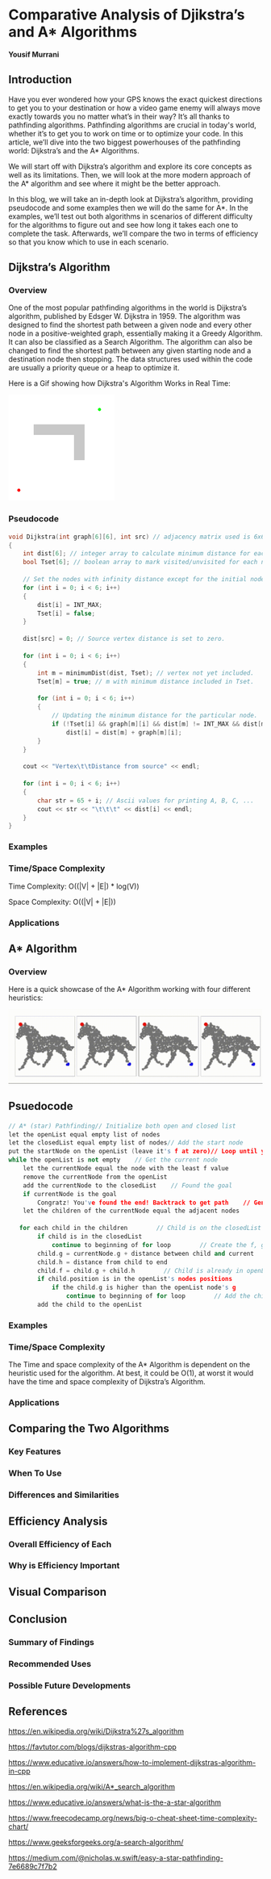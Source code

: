 # Comparative Analysis of Djikstra’s and A* Algorithms 

**Yousif Murrani**

## Introduction

Have you ever wondered how your GPS knows the exact quickest directions to get you to your destination or how 
a video game enemy will always move exactly towards you no matter what’s in their way? It’s all thanks to pathfinding 
algorithms. Pathfinding algorithms are crucial in today's world, whether it’s to get you to work on time or to optimize 
your code. In this article, we’ll dive into the two biggest powerhouses of the pathfinding world: Dijkstra’s 
and the A* Algorithms.

We will start off with Dijkstra’s algorithm and explore its core concepts as well as its limitations. Then, we will 
look at the more modern approach of the A* algorithm and see where it might be the better approach.

In this blog, we will take an in-depth look at Dijkstra’s algorithm, providing pseudocode and some examples 
then we will do the same for A*. In the examples, we’ll test out both algorithms in scenarios of different difficulty 
for the algorithms to figure out and see how long it takes each one to complete the task. Afterwards, we’ll compare 
the two in terms of efficiency so that you know which to use in each scenario.

## Dijkstra’s Algorithm

### Overview

One of the most popular pathfinding algorithms in the world is Dijkstra’s algorithm, published by Edsger W. Dijkstra 
in 1959. The algorithm was designed to find the shortest path between a given node and every other node in a 
positive-weighted graph, essentially making it a Greedy Algorithm. It can also be classified as a Search Algorithm. 
The algorithm can also be changed to find the shortest path between any given starting node and a destination node 
then stopping. The data structures used within the code are usually a priority queue or a heap to optimize it.

Here is a Gif showing how Dijkstra's Algorithm Works in Real Time:

![Dijkstra's Algorithm Gif](dijkstra1.gif)

### Pseudocode

```cpp
void Dijkstra(int graph[6][6], int src) // adjacency matrix used is 6x6
{
    int dist[6]; // integer array to calculate minimum distance for each node.
    bool Tset[6]; // boolean array to mark visited/unvisited for each node.
    
    // Set the nodes with infinity distance except for the initial node and mark them unvisited.
    for (int i = 0; i < 6; i++)
    {
        dist[i] = INT_MAX;
        Tset[i] = false;
    }
    
    dist[src] = 0; // Source vertex distance is set to zero.
    
    for (int i = 0; i < 6; i++)
    {
        int m = minimumDist(dist, Tset); // vertex not yet included.
        Tset[m] = true; // m with minimum distance included in Tset.
        
        for (int i = 0; i < 6; i++)
        {
            // Updating the minimum distance for the particular node.
            if (!Tset[i] && graph[m][i] && dist[m] != INT_MAX && dist[m] + graph[m][i] < dist[i])
                dist[i] = dist[m] + graph[m][i];
        }
    }
    
    cout << "Vertex\t\tDistance from source" << endl;
    
    for (int i = 0; i < 6; i++)
    {
        char str = 65 + i; // Ascii values for printing A, B, C, ...
        cout << str << "\t\t\t" << dist[i] << endl;
    }
}
```

### Examples

### Time/Space Complexity

Time Complexity: O((|V| + |E|) * log(V))

Space Complexity: O((|V| + |E|)) 

### Applications

## A* Algorithm

### Overview


Here is a quick showcase of the A* Algorithm working with four different heuristics:

![A* Algorithm Example](astar1.gif)

## Psuedocode

```cpp
// A* (star) Pathfinding// Initialize both open and closed list 
let the openList equal empty list of nodes 
let the closedList equal empty list of nodes// Add the start node 
put the startNode on the openList (leave it's f at zero)// Loop until you find the end 
while the openList is not empty    // Get the current node 
    let the currentNode equal the node with the least f value 
    remove the currentNode from the openList 
    add the currentNode to the closedList    // Found the goal 
    if currentNode is the goal 
        Congratz! You've found the end! Backtrack to get path    // Generate children 
    let the children of the currentNode equal the adjacent nodes 
     
   for each child in the children        // Child is on the closedList 
        if child is in the closedList 
            continue to beginning of for loop        // Create the f, g, and h values 
        child.g = currentNode.g + distance between child and current 
        child.h = distance from child to end 
        child.f = child.g + child.h        // Child is already in openList 
        if child.position is in the openList's nodes positions 
            if the child.g is higher than the openList node's g 
                continue to beginning of for loop        // Add the child to the openList 
        add the child to the openList 
```

### Examples

### Time/Space Complexity

The Time and space complexity of the A* Algorithm is dependent on the heuristic used  for the algorithm. At best, it 
could be O(1), at worst it would have the time and space complexity of Dijkstra’s Algorithm.

### Applications

## Comparing the Two Algorithms

### Key Features

### When To Use

### Differences and Similarities

## Efficiency Analysis

### Overall Efficiency of Each

### Why is Efficiency Important

## Visual Comparison

## Conclusion

### Summary of Findings

### Recommended Uses

### Possible Future Developments

## References

https://en.wikipedia.org/wiki/Dijkstra%27s_algorithm

https://favtutor.com/blogs/dijkstras-algorithm-cpp

https://www.educative.io/answers/how-to-implement-dijkstras-algorithm-in-cpp

https://en.wikipedia.org/wiki/A*_search_algorithm

https://www.educative.io/answers/what-is-the-a-star-algorithm

https://www.freecodecamp.org/news/big-o-cheat-sheet-time-complexity-chart/

https://www.geeksforgeeks.org/a-search-algorithm/

https://medium.com/@nicholas.w.swift/easy-a-star-pathfinding-7e6689c7f7b2 